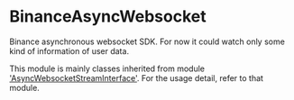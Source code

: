 # BinanceAsyncWebsocket

Binance asynchronous websocket SDK. For now it could watch only some kind of information of user data.

This module is mainly classes inherited from
module ['AsyncWebsocketStreamInterface'](https://pypi.org/project/AsyncWebsocketStreamInterface/). For the usage detail,
refer to that module.